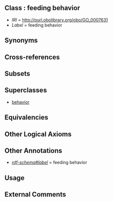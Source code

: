 
## Class : feeding behavior

 * *IRI* = http://purl.obolibrary.org/obo/GO_0007631
 * *Label* = feeding behavior

## Synonyms


## Cross-references


## Subsets


## Superclasses

 * [behavior](../../GO/10/GO_0007610.md)

## Equivalencies


## Other Logical Axioms


## Other Annotations

 * *[rdf-schema#label](../../el/rdf-schema#label.md)* = feeding behavior

## Usage


## External Comments

